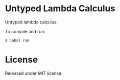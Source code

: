 Untyped Lambda Calculus
=======================

Untyped lambda calculus.

To compile and run:

```shell
$ cabal run
```

License
=======

Released under MIT license.
